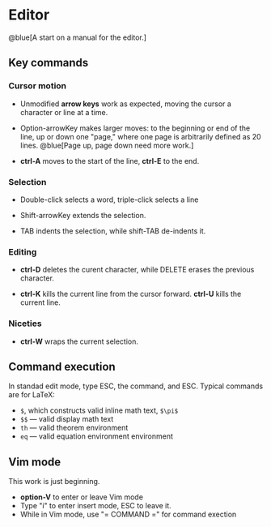 # Editor

@blue[A start on a manual for the editor.]

## Key commands

### Cursor motion

- Unmodified **arrow keys** work 
as expected, moving the 
cursor a character or line at a time.  

- Option-arrowKey makes larger moves: to the 
beginning or end of the line, up or down one "page,"
where one page is arbitrarily defined as 20 lines.
 @blue[Page up, page down need more work.]

- **ctrl-A** moves to the start of the line, **ctrl-E**
to the end.

### Selection

- Double-click selects a word, triple-click selects 
a line

- Shift-arrowKey extends the selection.
- TAB indents the selection, while shift-TAB 
de-indents it.

### Editing

- **ctrl-D** deletes the curent character, while 
DELETE erases the previous character.

- **ctrl-K** kills the current line from the cursor 
forward. **ctrl-U** kills the current line.

### Niceties

- **ctrl-W** wraps the current selection.

## Command execution

In standad edit mode, type ESC, the command, and 
ESC.  Typical commands are for LaTeX:

- `$`, which constructs valid inline math text, `$\pi$`
- `$$` — valid display math text
- `th` — valid theorem environment
- `eq` — valid equation environment
environment

## Vim mode

This work is just beginning.

- **option-V** to enter or leave Vim mode
- Type "i" to enter insert mode, ESC to leave it.
- While in Vim mode, use "= COMMAND =" for command 
exection

